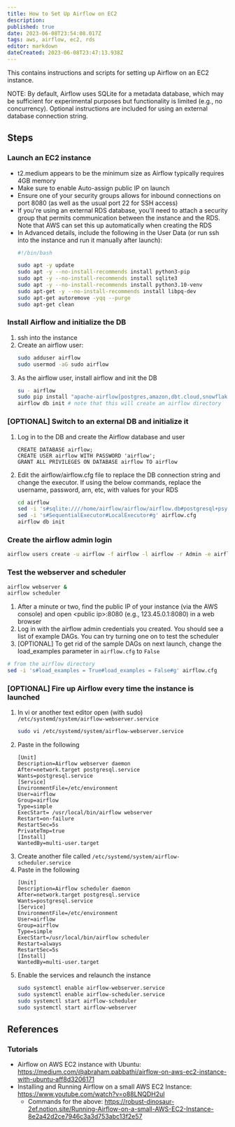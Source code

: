 ```yaml
---
title: How to Set Up Airflow on EC2
description: 
published: true
date: 2023-06-08T23:54:08.017Z
tags: aws, airflow, ec2, rds
editor: markdown
dateCreated: 2023-06-08T23:47:13.938Z
---
```


This contains instructions and scripts for setting up Airflow on an EC2 instance.

NOTE: By default, Airflow uses SQLite for a metadata database, which may be sufficient for experimental purposes but functionality is limited (e.g., no concurrency). Optional instructions are included for using an external database connection string.

## Steps

### Launch an EC2 instance
* t2.medium appears to be the minimum size as Airflow typically requires 4GB memory
* Make sure to enable Auto-assign public IP on launch
* Ensure one of your security groups allows for inbound connections on port 8080 (as well as the usual port 22 for SSH access)
* If you're using an external RDS database, you'll need to attach a security group that permits communication between the instance and the RDS. Note that AWS can set this up automatically when creating the RDS
* In Advanced details, include the following in the User Data (or run ssh into the instance and run it manually after launch):
    ```bash
    #!/bin/bash
    
    sudo apt -y update
    sudo apt -y --no-install-recommends install python3-pip
    sudo apt -y --no-install-recommends install sqlite3
    sudo apt -y --no-install-recommends install python3.10-venv
    sudo apt-get -y --no-install-recommends install libpq-dev
    sudo apt-get autoremove -yqq --purge
    sudo apt-get clean
    ```
### Install Airflow and initialize the DB
1. ssh into the instance
2. Create an airflow user:
    ```bash
    sudo adduser airflow
    sudo usermod -aG sudo airflow
    ```
3. As the airflow user, install airflow and init the DB
    ```bash
    su - airflow
    sudo pip install "apache-airflow[postgres,amazon,dbt.cloud,snowflake,slack,virtualenv,pandas,cncf.kubernetes]==2.6.1" --constraint "https://raw.githubusercontent.com/apache/airflow/constraints-2.6.1/constraints-3.10.txt"
    airflow db init # note that this will create an airflow directory
    ```
### [OPTIONAL] Switch to an external DB and initialize it
1. Log in to the DB and create the Airflow database and user
    ```postgresql
    CREATE DATABASE airflow;
    CREATE USER airflow WITH PASSWORD 'airflow';
    GRANT ALL PRIVILEGES ON DATABASE airflow TO airflow
    ```
2. Edit the airflow/airflow.cfg file to replace the DB connection string and change the executor. If using the below commands, replace the username, password, arn, etc, with values for your RDS
    ```bash
    cd airflow
    sed -i 's#sqlite:////home/airflow/airflow/airflow.db#postgresql+psycopg2://user:password@database_arn/database_name#g' airflow.cfg
    sed -i 's#SequentialExecutor#LocalExecutor#g' airflow.cfg
    airflow db init
    ```
### Create the airflow admin login
```bash
airflow users create -u airflow -f airflow -l airflow -r Admin -e airflow@gmail.com
```

### Test the webserver and scheduler
```bash
airflow webserver &
airflow scheduler
```
1. After a minute or two, find the public IP of your instance (via the AWS console) and open \<public ip\>:8080 (e.g., 123.45.0.1:8080) in a web browser
2. Log in with the airflow admin credentials you created. You should see a list of example DAGs. You can try turning one on to test the scheduler
3. [OPTIONAL] To get rid of the sample DAGs on next launch, change the load_examples parameter in `airflow.cfg` to `False`
```bash
# from the airflow directory
sed -i 's#load_examples = True#load_examples = False#g' airflow.cfg
```
### [OPTIONAL] Fire up Airflow every time the instance is launched
1. In vi or another text editor open (with sudo) `/etc/systemd/system/airflow-webserver.service`
    ```bash
    sudo vi /etc/systemd/system/airflow-webserver.service
    ```
2. Paste in the following
    ```
    [Unit]
    Description=Airflow webserver daemon
    After=network.target postgresql.service
    Wants=postgresql.service
    [Service]
    EnvironmentFile=/etc/environment
    User=airflow
    Group=airflow
    Type=simple
    ExecStart= /usr/local/bin/airflow webserver
    Restart=on-failure
    RestartSec=5s
    PrivateTmp=true
    [Install]
    WantedBy=multi-user.target
    ```
3. Create another file called `/etc/systemd/system/airflow-scheduler.service`
4. Paste in the following
    ```
    [Unit]
    Description=Airflow scheduler daemon
    After=network.target postgresql.service
    Wants=postgresql.service
    [Service]
    EnvironmentFile=/etc/environment
    User=airflow
    Group=airflow
    Type=simple
    ExecStart=/usr/local/bin/airflow scheduler
    Restart=always
    RestartSec=5s
    [Install]
    WantedBy=multi-user.target
    ```
5. Enable the services and relaunch the instance
    ```bash
    sudo systemctl enable airflow-webserver.service
    sudo systemctl enable airflow-scheduler.service
    sudo systemctl start airflow-scheduler
    sudo systemctl start airflow-webserver
    ```
 ## References
 
 ### Tutorials
* Airflow on AWS EC2 instance with Ubuntu: https://medium.com/@abraham.pabbathi/airflow-on-aws-ec2-instance-with-ubuntu-aff8d3206171
* Installing and Running Airflow on a small AWS EC2 Instance: https://www.youtube.com/watch?v=o88LNQDH2uI
  * Commands for the above: https://robust-dinosaur-2ef.notion.site/Running-Airflow-on-a-small-AWS-EC2-Instance-8e2a42d2ce7946c3a3d753abc13f2e57


 
